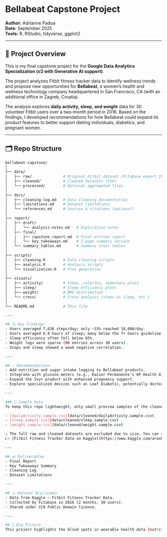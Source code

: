 # Bellabeat Capstone Project

**Author:** Adrianne Padua  
**Date:** September 2025  
**Tools:** R, RStudio, tidyverse, ggplot2  

---

## 📌 Project Overview
This is my final capstone project for the **Google Data Analytics Specialization (v2 with Generative AI support)**.  

The project analyzes Fitbit fitness tracker data to identify wellness trends and propose new opportunities for **Bellabeat**, a women’s health and wellness technology company headquartered in San Francisco, CA (with an additional office in Zagreb, Croatia).  

The analysis explores **daily activity, sleep, and weight** data for 30 volunteer Fitbit users over a two-month period in 2016. Based on the findings, I developed recommendations for how Bellabeat could expand its product features to better support dieting individuals, diabetics, and pregnant women.

---

## 🗂️ Repo Structure
```bash
bellabeat-capstone/
│
├── data/
│   ├── raw/              # Original Fitbit dataset (Fitabase export 2016)
│   ├── cleaned/          # Cleaned datasets (CSV)
│   └── processed/        # Optional aggregated files
│
├── docs/
│   ├── cleaning-log.md   # Data cleaning documentation
│   ├── limitations.md    # Dataset limitations
│   └── references.md     # Sources & citations (optional)
│
├── report/
│   ├── draft/
│   │   └── analysis-notes.md   # Exploration notes
│   ├── final/
│   │   ├── capstone_report.md  # Final written report
│   │   └── key_takeaways.md    # 1-page summary version
│   └── summary_tables.md       # Summary stats tables
│
├── scripts/
│   ├── cleaning.R        # Data cleaning scripts
│   ├── analysis.R        # Analysis scripts
│   └── visualization.R   # Plot generation
│
├── visuals/
│   ├── activity/         # Steps, calories, sedentary plots
│   ├── sleep/            # Sleep efficiency plots
│   ├── weight/           # BMI distribution
│   └── cross/            # Cross-analysis (steps vs sleep, etc.)
│
└── README.md             # This file

---

## 🔍 Key Findings
- Users averaged 7,638 steps/day; only ~33% reached 10,000/day.
- Users averaged 6.9 hours of sleep; many below the 7+ hours guideline.
- Sleep efficiency often fell below 85%.
- Weight logs were sparse (98 entries across 30 users).
- Steps and sleep showed a weak negative correlation.

---

## 💡 Recommendations
- Add nutrition and sugar intake logging to Bellabeat products.
- Integrate with glucose meters (e.g., Kaiser Permanente’s KP Health Ally with OneTouch Verio).
- Expand the Ivy+ product with enhanced pregnancy support.
- Explore specialized devices such as Leaf Diabetic, potentially doctor-prescribed.

---

### 📂 Sample Data
To keep this repo lightweight, only small preview samples of the cleaned datasets are included here:  

- [dailyActivity.sample.csv](data/cleaned/dailyActivity.sample.csv)  
- [sleep.sample.csv](data/cleaned/sleep.sample.csv)  
- [weight.sample.csv](data/cleaned/weight.sample.csv)  

⚠️ The full raw and cleaned datasets are excluded due to size. You can access the complete Fitbit dataset from the original Kaggle source:  
👉 [Fitbit Fitness Tracker Data on Kaggle](https://www.kaggle.com/arashnic/fitbit)

---

## 📊 Deliverables
- Final Report
- Key Takeaways Summary
- Cleaning Log
- Dataset Limitations

---

## ⚠️ Dataset Disclaimer
- Data from Kaggle – Fitbit Fitness Tracker Data.
- Collected by Fitabase in 2016 (2 months, 30 users).
- Shared under CC0 Public Domain license.

---

## 🎯 Big Picture
This project highlights the blind spots in wearable health data (nutrition, sugar intake, A1C) and demonstrates how Bellabeat could expand from activity and sleep tracking into holistic women’s health and digital therapeutics.